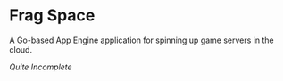 # Frag Space

A Go-based App Engine application for spinning up game servers in the cloud.

*Quite Incomplete*
